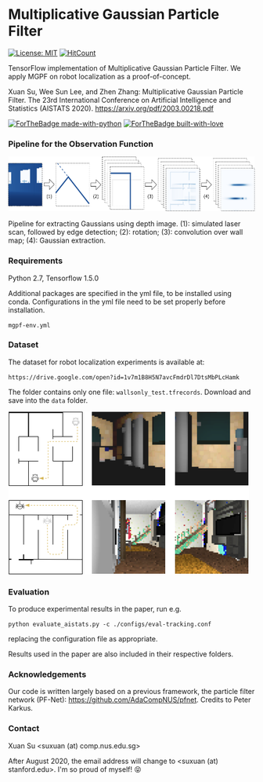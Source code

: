 # Multiplicative Gaussian Particle Filter
[![License: MIT](https://img.shields.io/badge/License-MIT-yellow.svg)](https://opensource.org/licenses/MIT)
[![HitCount](http://hits.dwyl.com/suxuann/mgpf.svg)](http://hits.dwyl.com/suxuann/mgpf)


TensorFlow implementation of Multiplicative Gaussian Particle Filter. We apply MGPF on robot localization as a proof-of-concept.

Xuan Su, Wee Sun Lee, and Zhen Zhang: Multiplicative Gaussian Particle Filter. 
The 23rd International Conference on Artificial Intelligence and Statistics (AISTATS 2020).
https://arxiv.org/pdf/2003.00218.pdf

[![ForTheBadge made-with-python](http://ForTheBadge.com/images/badges/made-with-python.svg)](https://www.python.org/)
[![ForTheBadge built-with-love](http://ForTheBadge.com/images/badges/built-with-love.svg)](https://GitHub.com/Naereen/)

### Pipeline for the Observation Function
<img src="./figs/architecture.png"  width="635" height="111" />

Pipeline for extracting Gaussians using depth image. (1): simulated laser scan, followed by edge
detection; (2): rotation; (3): convolution over wall map; (4): Gaussian extraction.

### Requirements

Python 2.7, Tensorflow 1.5.0

Additional packages are specified in the yml file, to be installed using conda.
Configurations in the yml file need to be set properly before installation.
```
mgpf-env.yml 
``` 

### Dataset

The dataset for robot localization experiments is available at:

```
https://drive.google.com/open?id=1v7m1B8H5N7avcFmdrDl7DtsMbPLcHamk
``` 

The folder contains only one file: ```wallsonly_test.tfrecords```.
Download and save into the ```data``` folder. 

<img src="./figs/example.png"  width="492" height="332" />

### Evaluation

To produce experimental results in the paper, run e.g.
```
python evaluate_aistats.py -c ./configs/eval-tracking.conf
```
replacing the configuration file as appropriate. 

Results used in the paper are also included in their respective folders.

### Acknowledgements

Our code is written largely based on a previous framework, the particle filter network (PF-Net): https://github.com/AdaCompNUS/pfnet.
Credits to Peter Karkus.  

### Contact

Xuan Su <suxuan (at) comp.nus.edu.sg>

After August 2020, the email address will change to <suxuan (at) stanford.edu>. I'm so proud of myself! 😝 
